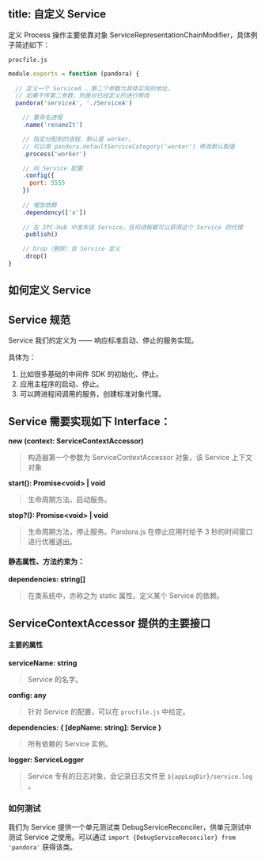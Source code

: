 title: 自定义 Service
---


定义 Process 操作主要依靠对象 ServiceRepresentationChainModifier，具体例子简述如下：

`procfile.js`

```javascript
module.exports = function (pandora) {
  
  // 定义一个 ServiceA ，第二个参数为具体实现的地址。
  // 如果不传第二参数，则是对已经定义的进行修改
  pandora('serviceA', './ServiceA')

    // 重命名进程
    .name('renameIt')

    // 指定分配到的进程，默认是 worker。
    // 可以用 pandora.defaultServiceCategory('worker') 修改默认取值
    .process('worker')

    // 向 Service 配置
    .config({
      port: 5555
    })
 
    // 增加依赖
    .dependency(['x'])
    
    // 在 IPC-Hub 中发布该 Service，任何进程都可以获得这个 Service 的代理
    .publish()

    // Drop（删除）该 Service 定义
    .drop()
}
```

## 如何定义 Service

## Service 规范

Service 我们的定义为 —— 响应标准启动、停止的服务实现。

具体为：

1. 比如很多基础的中间件 SDK 的初始化、停止。
2. 应用主程序的启动、停止。
3. 可以跨进程间调用的服务，创建标准对象代理。

## Service 需要实现如下 Interface：

**new (context: ServiceContextAccessor)**

> 构造器第一个参数为 ServiceContextAccessor 对象，该 Service 上下文对象

**start(): Promise&lt;void&gt; | void**

> 生命周期方法，启动服务。

**stop?(): Promise&lt;void&gt; | void**

> 生命周期方法，停止服务。Pandora.js 在停止应用时给予 3 秒的时间窗口进行优雅退出。


#### 静态属性、方法约束为：

**dependencies: string[]**

> 在类系统中，亦称之为 static 属性。定义某个 Service 的依赖。


## ServiceContextAccessor 提供的主要接口

#### 主要的属性

**serviceName: string**

> Service 的名字。

**config: any**

> 针对 Service 的配置，可以在 `procfile.js` 中给定。

**dependencies: { [depName: string]: Service }**

> 所有依赖的 Service 实例。

**logger: ServiceLogger**

> Service 专有的日志对象，会记录日志文件至 `${appLogDir}/service.log` 。

### 如何测试

我们为 Service 提供一个单元测试类 DebugServiceReconciler，供单元测试中测试 Service 之使用。可以通过 `import {DebugServiceReconciler} from 'pandora'` 获得该类。

